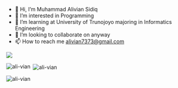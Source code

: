 - 👋 Hi, I’m Muhammad Alivian Sidiq
- 👀 I’m interested in Programming 
- 🌱 I’m learning at University of Trunojoyo majoring in Informatics Engineering 
- 💞️ I’m looking to collaborate on anyway
- 📫 How to reach me alivian7373@gmail.com

<img src="https://user-images.githubusercontent.com/73097560/115834477-dbab4500-a447-11eb-908a-139a6edaec5c.gif">


<p><img align="left" src="https://github-readme-stats.vercel.app/api/top-langs?username=ali-vian&show_icons=true&theme=tokyonight&locale=en&layout=compact" alt="ali-vian" /></p>

<p>&nbsp;<img align="center" src="https://github-readme-stats.vercel.app/api?username=ali-vian&show_icons=true&theme=tokyonight&locale=en" alt="ali-vian" /></p>

<p><img align="center" src="https://github-readme-streak-stats.herokuapp.com/?user=ali-vian&theme=tokyonight" alt="ali-vian" /></p>
